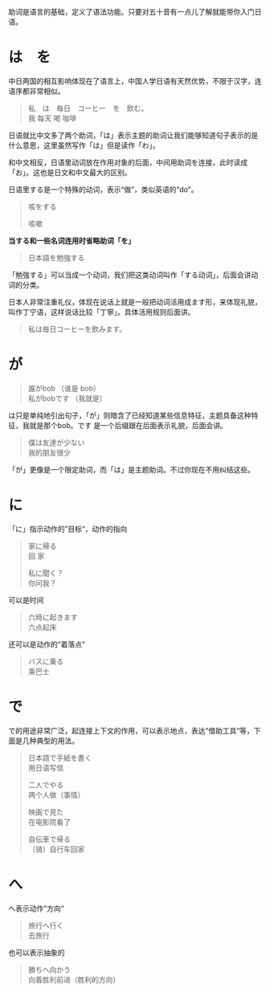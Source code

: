 助词是语言的基础，定义了语法功能。只要对五十音有一点儿了解就能带你入门日语。

# は　を

中日两国的相互影响体现在了语言上，中国人学日语有天然优势，不限于汉字，连语序都非常相似。

> 私　は　毎日　コーヒー　を　飲む。  
> 我 每天 喝 咖啡

日语就比中文多了两个助词，「は」表示主题的助词让我们能够知道句子表示的是什么意思，这里虽然写作「は」但是读作「わ」。

和中文相反，日语里动词放在作用对象的后面，中间用助词を连接，此时读成「お」。这也是日文和中文最大的区别。

日语里する是一个特殊的动词，表示“做”，类似英语的“do”。

> 咳をする
>
> 咳嗽

**当する和一些名词连用时省略助词「を」**

> 日本語を勉強する

「勉強する」可以当成一个动词，我们把这类动词叫作「する动词」，后面会讲动词的分类。

日本人非常注重礼仪，体现在说话上就是一般把动词活用成ます形，来体现礼貌，叫作丁宁语，这样说话比较「丁寧」。具体活用规则后面讲。

> 私は毎日コーヒーを飲みます。

# が

> 誰がbob （谁是 bob）  
> 私がbobです （我就是）

は只是单纯地引出句子，「が」则暗含了已经知道某些信息特征，主题具备这种特征，我就是那个bob。です 是一个后缀跟在后面表示礼貌，后面会讲。

> 僕は友達が少ない  
> 我的朋友很少

「が」更像是一个限定助词，而「は」是主题助词。不过你现在不用纠结这些。

# に

「に」指示动作的”目标“，动作的指向

> 家に帰る  
> 回 家
>
> 私に聞く？  
> 你问我？

可以是时间

> 六時に起きます  
> 六点起床

还可以是动作的“着落点”

> バスに乗る  
> 乘巴士

# で

で的用途非常广泛，起连接上下文的作用，可以表示地点，表达”借助工具“等，下面是几种典型的用法。

> 日本語で手紙を書く  
> 用日语写信
>
> 二人でやる  
> 两个人做（事情）
>
> 映画で見た  
> 在电影院看了
>
> 自伝車で帰る  
> （骑）自行车回家

# へ

へ表示动作”方向“

> 旅行へ行く  
> 去旅行

也可以表示抽象的

> 勝ちへ向かう  
> 向着胜利前进（胜利的方向）



